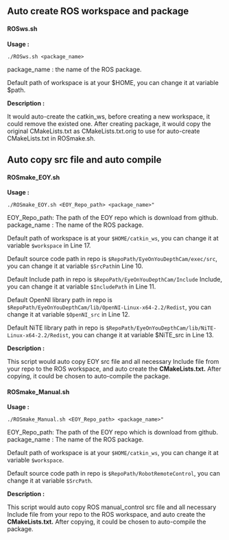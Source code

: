 ## Auto create ROS workspace and package
#### ROSws.sh<span></span>
**Usage :**
```
./ROSws.sh <package_name>
```
package_name : the name of the ROS package.

Default path of workspace is at your $HOME, you can change it at variable $path.

**Description :** 

It would auto-create the catkin_ws, before creating a new workspace, it could remove the existed one.
After creating package, it would copy the original CMakeLists.txt as CMakeLists.txt.orig to use for auto-create CMakeLists.txt in ROSmake.sh<span></span>.

## Auto copy src file and auto compile
#### ROSmake_EOY.sh<span></span>
**Usage :**
```
./ROSmake_EOY.sh <EOY_Repo_path> <package_name>"
```

EOY_Repo_path: The path of the EOY repo which is download from github.
package_name : The name of the ROS package.

Default path of workspace is at your ```$HOME/catkin_ws```, you can change it at variable ```$workspace``` in Line 17.

Default source code path in repo is ```$RepoPath/EyeOnYouDepthCam/exec/src```, you can change it at variable ```$SrcPath```in Line 10.

Default Include path in repo is ```$RepoPath/EyeOnYouDepthCam/Include``` Include, you can change it at variable ```$IncludePath``` in Line 11.

Default OpenNI library path in repo is ```$RepoPath/EyeOnYouDepthCam/lib/OpenNI-Linux-x64-2.2/Redist```, you can change it at variable ```$OpenNI_src``` in Line 12.

Default NiTE library path in repo is ```$RepoPath/EyeOnYouDepthCam/lib/NiTE-Linux-x64-2.2/Redist```, you can change it at variable $NiTE_src in Line 13.

**Description :**

This script would auto copy EOY src file and all necessary Include file from your repo to the ROS workspace, and auto create the **CMakeLists.txt.**
After copying, it could be chosen to auto-compile the package.


#### ROSmake_Manual.sh<span></span>
**Usage :**
```
./ROSmake_Manual.sh <EOY_Repo_path> <package_name>"
```

EOY_Repo_path: The path of the EOY repo which is download from github.
package_name : The name of the ROS package.

Default path of workspace is at your ```$HOME/catkin_ws```, you can change it at variable ```$workspace```.

Default source code path in repo is ```$RepoPath/RobotRemoteControl```, you can change it at variable ```$SrcPath```.


**Description :**

This script would auto copy ROS manual_control src file and all necessary Include file from your repo to the ROS workspace, and auto create the **CMakeLists.txt.**
After copying, it could be chosen to auto-compile the package.





